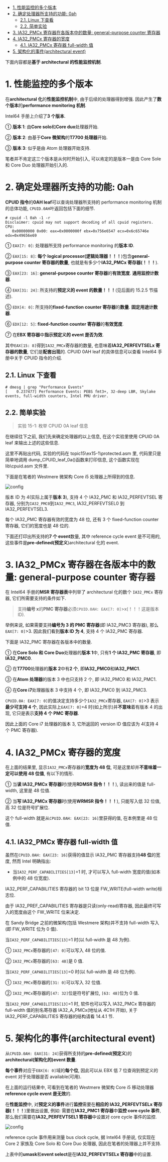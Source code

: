 
<!-- @import "[TOC]" {cmd="toc" depthFrom=1 depthTo=6 orderedList=false} -->

<!-- code_chunk_output -->

- [1. 性能监控的多个版本](#1-性能监控的多个版本)
- [2. 确定处理器所支持的功能: 0ah](#2-确定处理器所支持的功能-0ah)
  - [2.1. Linux 下查看](#21-linux-下查看)
  - [2.2. 简单实验](#22-简单实验)
- [3. IA32_PMCx 寄存器在各版本中的数量: general-purpose counter 寄存器](#3-ia32_pmcx-寄存器在各版本中的数量-general-purpose-counter-寄存器)
- [4. IA32_PMCx 寄存器的宽度](#4-ia32_pmcx-寄存器的宽度)
  - [4.1. IA32_PMCx 寄存器 full-width 值](#41-ia32_pmcx-寄存器-full-width-值)
- [5. 架构化的事件(architectural event)](#5-架构化的事件architectural-event)

<!-- /code_chunk_output -->

下面内容都是**基于 architectural 的性能监控机制**.

# 1. 性能监控的多个版本

在**architectural 化**的**性能监控机制**中, 由于后续的处理器得到增强. 因此产生了**数个版本**的**performance monitoring 机制**.

Intel64 手册上介绍了**3 个版本**.

① **版本 1**: 由**Core solo**和**Core duo**处理器开始.

② **版本 2**: 由基于**Core 微架构**的**T7700 处理器**开始.

③ **版本 3**: 似乎是由 Atom 处理器开始支持.

笔者并不肯定这三个版本是从何时开始引入, 可以肯定的是版本一是由 Core Sole 和 Core Duo 处理器开始引入的.

# 2. 确定处理器所支持的功能: 0ah

**CPUID 指令**的**0AH leaf**可以查询处理器所支持的 performance monitoring 机制的总体功能, `CPUID.0AH`叶返回包括下面的细节.

```
# cpuid -l 0ah -1 -r
Disclaimer: cpuid may not support decoding of all cpuid registers.
CPU:
   0x00000000 0x00: eax=0x0000000f ebx=0x756e6547 ecx=0x6c65746e edx=0x49656e69
```

① `EAX[7: 0]`: 处理器所支持 performance monitoring 的**版本 ID**.

② `EAX[15: 8]`: **每个 logical processor(逻辑处理器！！！**)包含**general\-purpose counter 寄存器的数量**, 也就是有多少个**IA32\_PMCx 寄存器(！！！**).

③ `EAX[23: 16]`: **general\-purpose counter 寄存器**的**有效宽度**. **通用监控计数器**.

④ `EAX[31: 24]`: 所支持的**预定义的 event 的数量！！！**(见后面的 15.2.5 节描述).

⑤ `EDX[4: 0]`: 所支持的**fixed\-function counter 寄存器**的**数量**. **固定用途计数器**.

⑥ `EDX[12: 5]`: **fixed\-function counter 寄存器**的**有效宽度**.

⑦ 在**EBX 寄存器**中**指示预定义的 event 是否为效**.

其中`EAX[15: 8]`得到`IA32_PMCx`寄存器的数量, 也意味着**IA32\_PERFEVTSELx 寄存器的数量**, 它们是**配套出现**的. CPUID 0AH leaf 的具体信息可以查看 Intel64 手册中关于 CPUID 指令的介绍.

## 2.1. Linux 下查看

```
# dmesg | grep "Performance Events"
[    0.237477] Performance Events: PEBS fmt3+, 32-deep LBR, Skylake events, full-width counters, Intel PMU driver.
```

## 2.2. 简单实验

>实验 15-1: 枚举 CPUID 0A leaf 信息

在继续往下之前, 我们先来确定处理器的以上信息, 在这个实验里使用 CPUID 0A leaf 来输出上述的这些信息.

这里不再贴出代码, 实验的代码在 topic15\ex15-1\protected.asm 里, 代码里只是简单地调用 dump\_CPUID\_leaf\_0a()函数来打印信息, 这个函数实现在 lib\cpuid.asm 文件里.

下面是在笔者的 Westmere 微架构 Core i5 处理器上所得到的信息.

![config](./images/2.jpg)

版本 ID 为 4(实际上属于**版本 3**), 支持 4 个 IA32\_PMC 和 IA32\_PERFEVTSEL 寄存器, 分别为`IA32_PMC0`到`IA32_PMC3`, IA32\_PERFEVTSEL0 到 IA32\_PERFEVTSEL3.

每个 IA32\_PMC 寄存器有效的宽度为 48 位, 还有 3 个 fixed\-function counter 寄存器, 它们的宽度也是 48 位的.

下面还打印出所支持的**7 个 event**数量, 其中 reference cycle event 是不可用的, 这些事件是**pre\-defined(预定义**)architectural 化的 event.

# 3. IA32_PMCx 寄存器在各版本中的数量: general-purpose counter 寄存器

在 Intel64 手册的**MSR 寄存器表**中列举了 architectural 化的数个 `IA32_PMCx` 寄存器, 它们所需要支持的条件如下.

>支持**编号 x**的**PMC 寄存器**必须`CPUID.0AH: EAX[7: 0]`>x(！！！这是版本 ID).

举例来说, 如果需要支持**编号为 3 的 PMC 寄存器**(即 IA32\_PMC3 寄存器), 那么`EAX[7: 0]`>3. 因此我们看到**版本 ID 为 4**, 支持 4 个 IA32\_PMC 寄存器.

下面是 IA32\_PMC 寄存器在各版本中的数量.

① 在**Core Solo 和 Core Duo**处理器的**版本 1**中, 只有**1 个 IA32\_PMC 寄存器**, 即**IA32\_PMC0**.

② 在**T7700**处理器的**版本 2**中有**2 个**, 即**IA32\_PMC0**和**IA32\_PMC1**.

③ 在**Atom 处理器**的版本 3 中也只支持 2 个, 即 IA32\_PMC0 和 IA32\_PMC1.

④ 在**Core i7**处理器版本 3 中支持 4 个, 即 IA32\_PMC0 到 IA32\_PMC3.

`CPUID.0A: EAX[7: 0]`的值决定支持多少个`IA32_PMCx`寄存器, `EAX[7: 0]`>3 表示**最少可支持 4 个**, 因此实际上`EAX[7: 0]`=4 时(如上所示)并**不意味**着有版本 4 的出现, 它只是表示**支持 4 个 PMC 寄存器**.

因此上面的 Core i7 处理器的版本 3, 它所返回的 version ID 值应该为 4(支持 4 个 PMC 寄存器).

# 4. IA32_PMCx 寄存器的宽度

在上面的结果里, 显示`IA32_PMCx`寄存器的**宽度为 48 位**, 可是这里却并**不意味着一定可以使用 48 位值**, 有以下的情形.

① 当**读 IA32\_PMCx 寄存器**时(使用**RDMSR 指令！！！**), 读出来的值是 full\-width, 这里是 48 位值.

② 当**写 IA32\_PMCx 寄存器**时(使用**WRMSR 指令！！！**), 只能写入低 32 位值, 高 32 位是符号扩展位.

这个 full\-width 就是从`CPUID.0AH: EAX[23: 16]`里获得的值, 在本例里是 48 位值.

## 4.1. IA32_PMCx 寄存器 full-width 值

虽然在`CPUID.0AH: EAX[23: 16]`获得的值显示 IA32\_PMC 寄存器支持**48 位**的宽度, 然而 Intel 明确指出:

- 当`IA32_PERF_CAPABILITIES[13]`=1 时, 才可以写入 full\-width 宽度的值(如本例中的 48 位宽度).

IA32\_PERF\_CAPABILITIES 寄存器的 bit 13 位是 FW\_WRITE(full\-width write)标志位.

由于 IA32\_PREF\_CAPABILITIES 寄存器是只读(only\-read)寄存器, 因此最终可写入的宽度由这个 FW\_WRITE 位来决定.

在 Sandy Bridge 之前的微架构(包括 Westmere 架构)并不支持 full\-width 写入(即 FW_WRITE 位为 0 值).

当`IA32_PERF_CAPABILITIES[13]`=1 时(以 full\-width 是 48 为例).

① `IA32_PMCx`寄存器的`[47: 0]`可以写入 48 位的值.

② `IA32_PMCx`寄存器的`[63: 48]`是 0 值.

当`IA32_PERF_CAPABILITIES[13]`=0 时(以 full\-width 是 48 位为例).

① `IA32_PMCx`寄存器的`[31: 0]`可以写入 32 位值.

② `IA32_PMCx`寄存器的`[47: 32]`位是符号扩展位, `[63: 48]`位为 0 值.

当`IA32_PERF_CAPABILITIES[13]`=1 时, 软件也可以写入 IA32\_PMCx 寄存器的 full\-width 值的别名寄存器 IA32\_A\_PMCx(地址从 4C1H 开始), 关于 IA32\_PERF\_CAPABILITIES 寄存器的结构请看 14.4.1 节.

# 5. 架构化的事件(architectural event)

从`CPUID.0AH: EAX[31: 24]`获得所支持的**pre\-defined(预定义**)的**architectural(架构化的)event 数量**.

**每个事件**对应于`EBX[6: 0]`域的**每个位**, 因此可以从 EBX 低 7 位查询到预定义的 event 对于处理器是否 available(可用).

在上面的运行结果中, 可看到在笔者的 Westmere 微架构 Core i5 移动处理器**reference cycle event 是无效**的.

在**性能监控**中, 对**预定义的事件**进行**监控**需要在**相应的 IA32\_PERFEVTSELx 寄存器(！！！**)里做出设置, 例如: 需要在**IA32\_PMC1 寄存器**中**监控 core cycle 事件**, 那么我们需要在**IA32\_PERFEVTSEL1 寄存器**中设置对 core cycle 事件的监控.

![config](./images/3.jpg)

reference cycle 事件用来测量 bus clock cycle, 据 Intel64 手册说, 仅实现在 Core 2 家族及 Core Solo 和 Core Duo 处理器, 因此在笔者的处理器上并不支持.

上表中的**umask**和**event select**是在**IA32\_PERFEVTSELx 寄存器**中的设置.

